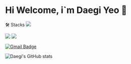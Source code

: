 # Hi Welcome, i`m Daegi Yeo 👋


🛠️ Stacks
<img src="https://img.shields.io/badge/Python-3766AB?style=flat-square&logo=Python&logoColor=white"/>

<img src="https://img.shields.io/badge/Git-F05032?style=flat-square&logo=Git&logoColor=white"/>

<img src="https://img.shields.io/badge/Git-007ACC?style=flat-square&logo=VScode&logoColor=white"/>





[![Gmail Badge](https://img.shields.io/badge/Gmail-d14836?style=flat-square&logo=Gmail&logoColor=white&link=mailto:daegi0923@gmail.com)](daegi0923@gmail.com)


![Daegi's GitHub stats](https://github-readme-stats.vercel.app/api?username=daegi0923&show_icons=true&theme=radical)
